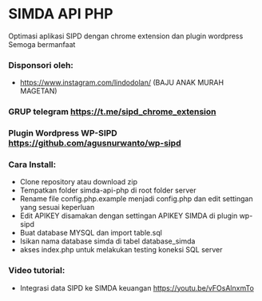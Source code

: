 # SIMDA API PHP

Optimasi aplikasi SIPD dengan chrome extension dan plugin wordpress Semoga bermanfaat

### Disponsori oleh:
- https://www.instagram.com/lindodolan/ (BAJU ANAK MURAH MAGETAN)

### GRUP telegram https://t.me/sipd_chrome_extension

### Plugin Wordpress WP-SIPD https://github.com/agusnurwanto/wp-sipd

### Cara Install:
- Clone repository atau download zip
- Tempatkan folder simda-api-php di root folder server
- Rename file config.php.example menjadi config.php dan edit settingan yang sesuai keperluan
- Edit APIKEY disamakan dengan settingan APIKEY SIMDA di plugin wp-sipd
- Buat database MYSQL dan import table.sql
- Isikan nama database simda di tabel database_simda
- akses index.php untuk melakukan testing koneksi SQL server

### Video tutorial:
- Integrasi data SIPD ke SIMDA keuangan https://youtu.be/vFOsAlnxmTo